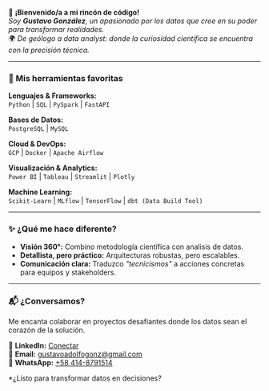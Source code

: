 👋 **¡Bienvenido/a a mi rincón de código!**  
*Soy **Gustavo González**, un apasionado por los datos que cree en su poder para transformar realidades.*  
🌍 *De geólogo a data analyst: donde la curiosidad científica se encuentra con la precisión técnica.*  

---

### **🧠 Mis herramientas favoritas**  
**Lenguajes & Frameworks:**  
`Python` | `SQL` | `PySpark` | `FastAPI`  

**Bases de Datos:**  
`PostgreSQL` | `MySQL` 

**Cloud & DevOps:**  
`GCP` | `Docker` | `Apache Airflow`  

**Visualización & Analytics:**  
`Power BI` | `Tableau` | `Streamlit` | `Plotly`  

**Machine Learning:**  
`Scikit-Learn` | `MLflow` | `TensorFlow` | `dbt (Data Build Tool)` 

---

### **✨ ¿Qué me hace diferente?**  
- **Visión 360°:** Combino metodología científica con analisis de datos.  
- **Detallista, pero práctico:** Arquitecturas robustas, pero escalables.  
- **Comunicación clara:** Traduzco *"tecnicismos"* a acciones concretas para equipos y stakeholders.
  
---

### 📬 **¿Conversamos?**  
Me encanta colaborar en proyectos desafiantes donde los datos sean el corazón de la solución.  

🔗 **LinkedIn:** [Conectar](https://linkedin.com/in/tu-perfil)  
📧 **Email:** [gustavoadolfogonz@gmail.com](mailto:gustavoadolfogonz@gmail.com)  
📱 **WhatsApp:** [+58 414-8791514](https://wa.me/584148791514)  

*¿Listo para transformar datos en decisiones? 
